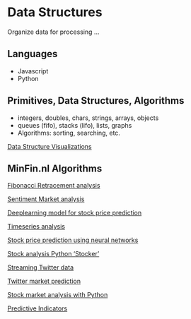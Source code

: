 # Data Structures

Organize data for processing ...

## Languages

* Javascript
* Python

## Primitives, Data Structures, Algorithms

* integers, doubles, chars, strings, arrays, objects
* queues (fifo), stacks (lifo), lists, graphs
* Algorithms: sorting, searching, etc.

[Data Structure Visualizations](https://www.cs.usfca.edu/~galles/visualization/Algorithms.html)

## MinFin.nl Algorithms

[Fibonacci Retracement analysis](https://www.quantinsti.com/blog/fibonacci-retracement-trading-strategy-python)

[Sentiment Market analysis](https://www.quantinsti.com/blog/sentiment-analysis-news-python)

[Deeplearning model for stock price prediction](https://medium.com/mlreview/a-simple-deep-learning-model-for-stock-price-prediction-using-tensorflow-30505541d877)

[Timeseries analysis](https://www.analyticsvidhya.com/blog/2016/02/time-series-forecasting-codes-python/)
 
[Stock price prediction using neural networks](https://lilianweng.github.io/lil-log/2017/07/08/predict-stock-prices-using-RNN-part-1.html)

[Stock analysis Python ‘Stocker’](https://towardsdatascience.com/stock-analysis-in-python-a0054e2c1a4c)

[Streaming Twitter data](https://marcobonzanini.com/2015/03/02/mining-twitter-data-with-python-part-1/)

[Twitter market prediction](https://www.datacamp.com/community/tutorials/lstm-python-stock-market)

[Stock market analysis with Python](http://blog.yhat.com/posts/stock-data-python.html)

[Predictive Indicators](http://www.stockspotter.com/files/PredictiveIndicators.pdf)
